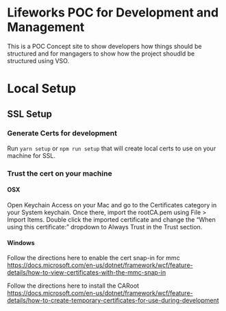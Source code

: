 # Lifeworks POC for Development and Management
This is a POC Concept site to show developers how things should be structured
and for mangagers to show how the project shoudld be structured using VSO.


# Local Setup

## SSL Setup

### Generate Certs for development
Run `yarn setup` or `npm run setup` that will create local certs to use on your machine for
SSL.

### Trust the cert on your machine

#### OSX
Open Keychain Access on your Mac and go to the Certificates category in your System keychain. Once there, import the rootCA.pem using File > Import Items. Double click the imported certificate and change the “When using this certificate:” dropdown to Always Trust in the Trust section.

#### Windows
Follow the directions here to enable the cert snap-in for mmc
https://docs.microsoft.com/en-us/dotnet/framework/wcf/feature-details/how-to-view-certificates-with-the-mmc-snap-in

Follow the directions here to install the CARoot
https://docs.microsoft.com/en-us/dotnet/framework/wcf/feature-details/how-to-create-temporary-certificates-for-use-during-development

